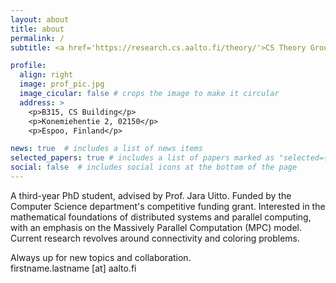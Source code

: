 ```yaml
---
layout: about
title: about
permalink: /
subtitle: <a href='https://research.cs.aalto.fi/theory/'>CS Theory Group</a>, <a href='https://www.aalto.fi/en'>Aalto University</a>

profile:
  align: right
  image: prof_pic.jpg
  image_cicular: false # crops the image to make it circular
  address: >
    <p>B315, CS Building</p>
    <p>Konemiehentie 2, 02150</p>
    <p>Espoo, Finland</p>

news: true  # includes a list of news items
selected_papers: true # includes a list of papers marked as "selected={true}"
social: false  # includes social icons at the bottom of the page
---
```


A third-year PhD student, advised by Prof. Jara Uitto. Funded by the Computer Science department's competitive funding grant. Interested in the mathematical foundations of distributed systems and parallel computing, with an emphasis on the Massively Parallel Computation (MPC) model. Current research revolves around connectivity and coloring problems. 

Always up for new topics and collaboration.<br/>
firstname.lastname [at] aalto.fi
